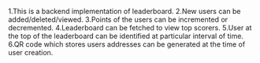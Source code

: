 1.This is a backend implementation of leaderboard.
2.New users can be added/deleted/viewed.
3.Points of the users can be incremented or decremented.
4.Leaderboard can be fetched to view top scorers.
5.User at the top of the leaderboard can be identified at particular interval of time.
6.QR code which stores users addresses can be generated at the time of user creation.

